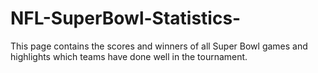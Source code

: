 # NFL-SuperBowl-Statistics-
This page contains the scores and winners of all Super Bowl games and highlights which teams have done well in the tournament. 
